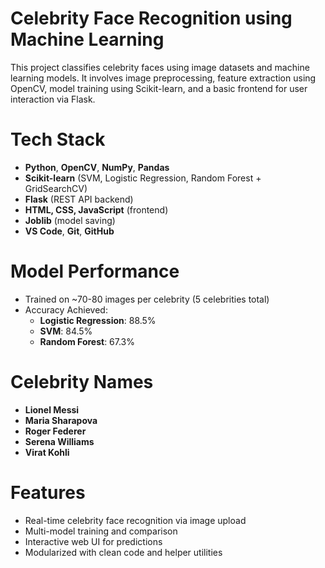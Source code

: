 # Celebrity Face Recognition using Machine Learning

This project classifies celebrity faces using image datasets and machine learning models. It involves image preprocessing, feature extraction using OpenCV, model training using Scikit-learn, and a basic frontend for user interaction via Flask.

# Tech Stack

- **Python**, **OpenCV**, **NumPy**, **Pandas**
- **Scikit-learn** (SVM, Logistic Regression, Random Forest + GridSearchCV)
- **Flask** (REST API backend)
- **HTML, CSS, JavaScript** (frontend)
- **Joblib** (model saving)
- **VS Code**, **Git**, **GitHub**

# Model Performance

- Trained on ~70-80 images per celebrity (5 celebrities total)
- Accuracy Achieved:
  - **Logistic Regression**: 88.5%
  - **SVM**: 84.5%
  - **Random Forest**: 67.3%

# Celebrity Names
- **Lionel Messi**
- **Maria Sharapova**
- **Roger Federer**
- **Serena Williams**
- **Virat Kohli**

# Features

- Real-time celebrity face recognition via image upload
- Multi-model training and comparison
- Interactive web UI for predictions
- Modularized with clean code and helper utilities


